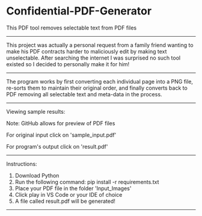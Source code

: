 # Confidential-PDF-Generator
This PDF tool removes selectable text from PDF files

----------------------------------------------------------------------------------------------------------------------------------------------------------------------------------------------------------------------------------------------------

This project was actually a personal request from a family friend wanting to make his PDF contracts harder to maliciously edit by making text unselectable. After searching the internet I was surprised no such tool existed so I decided to personally make it for him!

----------------------------------------------------------------------------------------------------------------------------------------------------------------------------------------------------------------------------------------------------

The program works by first converting each individual page into a PNG file, re-sorts them to maintain their original order, and finally converts back to PDF removing all selectable text and meta-data in the process.

----------------------------------------------------------------------------------------------------------------------------------------------------------------------------------------------------------------------------------------------------

Viewing sample results:  
  
Note: GitHub allows for preview of PDF files  

For original input click on 'sample_input.pdf'  

For program's output click on 'result.pdf'  

----------------------------------------------------------------------------------------------------------------------------------------------------------------------------------------------------------------------------------------------------

Instructions:  
  
1. Download Python
2. Run the following command:
   pip install -r requirements.txt
3. Place your PDF file in the folder 'Input_Images'
4. Click play in VS Code or your IDE of choice
5. A file called result.pdf will be generated!

----------------------------------------------------------------------------------------------------------------------------------------------------------------------------------------------------------------------------------------------------


